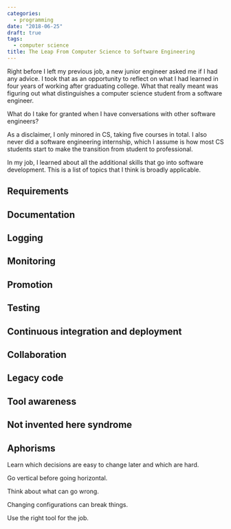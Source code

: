 ```yaml
---
categories:
  - programming
date: "2018-06-25"
draft: true
tags:
  - computer science
title: The Leap From Computer Science to Software Engineering
---
```


Right before I left my previous job, a new junior engineer asked me if I had
any advice. I took that as an opportunity to reflect on what I had learned in
four years of working after graduating college. What that really meant was
figuring out what distinguishes a computer science student from a software
engineer.

What do I take for granted when I have conversations with other software
engineers?

As a disclaimer, I only minored in CS, taking five courses in total. I also
never did a software engineering internship, which I assume is how most CS
students start to make the transition from student to professional.

In my job, I learned about all the additional skills that go into software
development. This is a list of topics that I think is broadly applicable.

## Requirements

## Documentation

## Logging

## Monitoring

## Promotion

## Testing

## Continuous integration and deployment

## Collaboration

## Legacy code

## Tool awareness

## Not invented here syndrome

## Aphorisms

Learn which decisions are easy to change later and which are hard.

Go vertical before going horizontal.

Think about what can go wrong.

Changing configurations can break things.

Use the right tool for the job.
